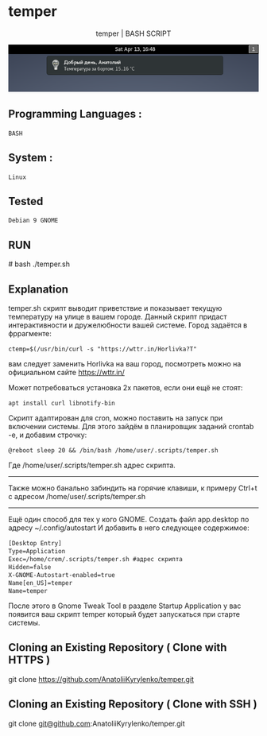# temper
<p align="center">temper | BASH SCRIPT</p>
<p align="center">
  <img src ="https://github.com/AnatoliiKyrylenko/temper/blob/master/temper1.png"/>
</p>


## Programming Languages :

    BASH

## System :

    Linux

## Tested  

    Debian 9 GNOME

## RUN

\# bash ./temper.sh

## Explanation

temper.sh скрипт выводит приветствие и показывает текущую температуру на улице в вашем городе. Данный скрипт придаст интерактивности и дружелюбности  вашей системе.
Город задаётся в фррагменте:
```
ctemp=$(/usr/bin/curl -s "https://wttr.in/Horlivka?T"
```
вам следует заменить Horlivka на ваш город, посмотреть можно на официальном сайте https://wttr.in/

Может потребоваться установка 2х пакетов, если они ещё не стоят:
```
apt install curl libnotify-bin
```
Скрипт адаптирован для cron, можно поставить на запуск при включении системы.
Для этого зайдём в планировщик заданий crontab -e, и добавим строчку:
```
@reboot sleep 20 && /bin/bash /home/user/.scripts/temper.sh
```
Где /home/user/.scripts/temper.sh адрес скрипта.
***
Также можно банально забиндить на горячие клавиши, к примеру Ctrl+t с адресом /home/user/.scripts/temper.sh
***
Ещё один способ для тех у кого GNOME. Создать файл app.desktop по адресу ~/.config/autostart
И добавить в него следующее содержимое:
```
[Desktop Entry]
Type=Application
Exec=/home/crem/.scripts/temper.sh #адрес скрипта
Hidden=false
X-GNOME-Autostart-enabled=true
Name[en_US]=temper
Name=temper
```
После этого в Gnome Tweak Tool в разделе Startup Application у вас появится ваш скрипт temper который будет запускаться при старте системы.

## Cloning an Existing Repository ( Clone with HTTPS )

git clone https://github.com/AnatoliiKyrylenko/temper.git

## Cloning an Existing Repository ( Clone with SSH )

git clone git@github.com:AnatoliiKyrylenko/temper.git

